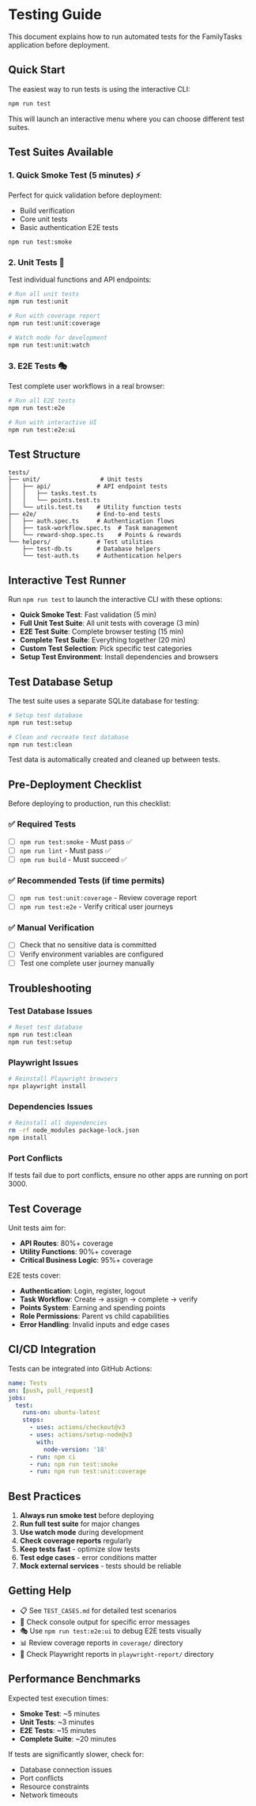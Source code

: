 # Testing Guide

This document explains how to run automated tests for the FamilyTasks application before deployment.

## Quick Start

The easiest way to run tests is using the interactive CLI:

```bash
npm run test
```

This will launch an interactive menu where you can choose different test suites.

## Test Suites Available

### 1. Quick Smoke Test (5 minutes) ⚡
Perfect for quick validation before deployment:
- Build verification
- Core unit tests  
- Basic authentication E2E tests

```bash
npm run test:smoke
```

### 2. Unit Tests 🧪
Test individual functions and API endpoints:

```bash
# Run all unit tests
npm run test:unit

# Run with coverage report
npm run test:unit:coverage

# Watch mode for development
npm run test:unit:watch
```

### 3. E2E Tests 🎭
Test complete user workflows in a real browser:

```bash
# Run all E2E tests
npm run test:e2e

# Run with interactive UI
npm run test:e2e:ui
```

## Test Structure

```
tests/
├── unit/                 # Unit tests
│   ├── api/             # API endpoint tests
│   │   ├── tasks.test.ts
│   │   └── points.test.ts
│   └── utils.test.ts    # Utility function tests
├── e2e/                 # End-to-end tests
│   ├── auth.spec.ts     # Authentication flows
│   ├── task-workflow.spec.ts  # Task management
│   └── reward-shop.spec.ts    # Points & rewards
└── helpers/             # Test utilities
    ├── test-db.ts       # Database helpers
    └── test-auth.ts     # Authentication helpers
```

## Interactive Test Runner

Run `npm run test` to launch the interactive CLI with these options:

- **Quick Smoke Test**: Fast validation (5 min)
- **Full Unit Test Suite**: All unit tests with coverage (3 min)  
- **E2E Test Suite**: Complete browser testing (15 min)
- **Complete Test Suite**: Everything together (20 min)
- **Custom Test Selection**: Pick specific test categories
- **Setup Test Environment**: Install dependencies and browsers

## Test Database Setup

The test suite uses a separate SQLite database for testing:

```bash
# Setup test database
npm run test:setup

# Clean and recreate test database  
npm run test:clean
```

Test data is automatically created and cleaned up between tests.

## Pre-Deployment Checklist

Before deploying to production, run this checklist:

### ✅ Required Tests
- [ ] `npm run test:smoke` - Must pass ✅
- [ ] `npm run lint` - Must pass ✅  
- [ ] `npm run build` - Must succeed ✅

### ✅ Recommended Tests (if time permits)
- [ ] `npm run test:unit:coverage` - Review coverage report
- [ ] `npm run test:e2e` - Verify critical user journeys

### ✅ Manual Verification
- [ ] Check that no sensitive data is committed
- [ ] Verify environment variables are configured
- [ ] Test one complete user journey manually

## Troubleshooting

### Test Database Issues
```bash
# Reset test database
npm run test:clean
npm run test:setup
```

### Playwright Issues  
```bash
# Reinstall Playwright browsers
npx playwright install
```

### Dependencies Issues
```bash
# Reinstall all dependencies
rm -rf node_modules package-lock.json
npm install
```

### Port Conflicts
If tests fail due to port conflicts, ensure no other apps are running on port 3000.

## Test Coverage

Unit tests aim for:
- **API Routes**: 80%+ coverage
- **Utility Functions**: 90%+ coverage  
- **Critical Business Logic**: 95%+ coverage

E2E tests cover:
- **Authentication**: Login, register, logout
- **Task Workflow**: Create → assign → complete → verify
- **Points System**: Earning and spending points
- **Role Permissions**: Parent vs child capabilities
- **Error Handling**: Invalid inputs and edge cases

## CI/CD Integration

Tests can be integrated into GitHub Actions:

```yaml
name: Tests
on: [push, pull_request]
jobs:
  test:
    runs-on: ubuntu-latest
    steps:
      - uses: actions/checkout@v3
      - uses: actions/setup-node@v3
        with:
          node-version: '18'
      - run: npm ci
      - run: npm run test:smoke
      - run: npm run test:unit:coverage
```

## Best Practices

1. **Always run smoke test** before deploying
2. **Run full test suite** for major changes
3. **Use watch mode** during development
4. **Check coverage reports** regularly
5. **Keep tests fast** - optimize slow tests
6. **Test edge cases** - error conditions matter
7. **Mock external services** - tests should be reliable

## Getting Help

- 📋 See `TEST_CASES.md` for detailed test scenarios
- 🔧 Check console output for specific error messages  
- 🎭 Use `npm run test:e2e:ui` to debug E2E tests visually
- 📊 Review coverage reports in `coverage/` directory
- 🐛 Check Playwright reports in `playwright-report/` directory

## Performance Benchmarks

Expected test execution times:
- **Smoke Test**: ~5 minutes
- **Unit Tests**: ~3 minutes  
- **E2E Tests**: ~15 minutes
- **Complete Suite**: ~20 minutes

If tests are significantly slower, check for:
- Database connection issues
- Port conflicts  
- Resource constraints
- Network timeouts